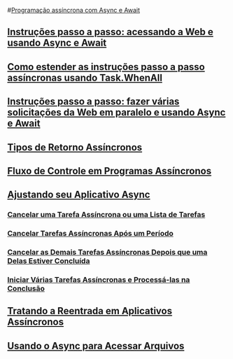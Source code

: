 #[Programação assíncrona com Async e Await](index.md)
## [Instruções passo a passo: acessando a Web e usando Async e Await](walkthrough-accessing-the-web-by-using-async-and-await.md)
## [Como estender as instruções passo a passo assíncronas usando Task.WhenAll](how-to-extend-the-async-walkthrough-by-using-task-whenall.md)
## [Instruções passo a passo: fazer várias solicitações da Web em paralelo e usando Async e Await](how-to-make-multiple-web-requests-in-parallel-by-using-async-and-await.md)
## [Tipos de Retorno Assíncronos](async-return-types.md)
## [Fluxo de Controle em Programas Assíncronos](control-flow-in-async-programs.md)
## [Ajustando seu Aplicativo Async](fine-tuning-your-async-application.md)
### [Cancelar uma Tarefa Assíncrona ou uma Lista de Tarefas](cancel-an-async-task-or-a-list-of-tasks.md)
### [Cancelar Tarefas Assíncronas Após um Período](cancel-async-tasks-after-a-period-of-time.md)
### [Cancelar as Demais Tarefas Assíncronas Depois que uma Delas Estiver Concluída](cancel-remaining-async-tasks-after-one-is-complete.md)
### [Iniciar Várias Tarefas Assíncronas e Processá-las na Conclusão](start-multiple-async-tasks-and-process-them-as-they-complete.md)
## [Tratando a Reentrada em Aplicativos Assíncronos](handling-reentrancy-in-async-apps.md)
## [Usando o Async para Acessar Arquivos](using-async-for-file-access.md)
